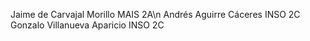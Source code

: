 Jaime de Carvajal Morillo MAIS 2A\n
Andrés Aguirre Cáceres INSO 2C
Gonzalo Villanueva Aparicio INSO 2C
